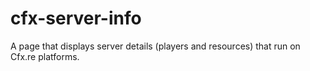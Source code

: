 # cfx-server-info
A page that displays server details (players and resources) that run on Cfx.re platforms.
